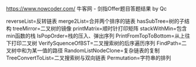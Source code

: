 https://www.nowcoder.com/
牛客网 - 剑指Offer题目答题结果 by Qc











reverseList=反转链表
merge2List=合并两个排序的链表
hasSubTree=树的子结构
treeMirror=二叉树的镜像
printMatrix=顺时针打印矩阵
stackWithMin=包含min函数的栈
IsPopOrder=栈的压入、弹出序列
PrintFromTopToBottom=从上往下打印二叉树
VerifySquenceOfBST=二叉搜索树的后序遍历序列
FindPath=二叉树中和为某一值的路径
RandomListNodeClone=复杂链表的复制
TreeConvertToList=二叉搜索树与双向链表
Permutation=字符串的排列


